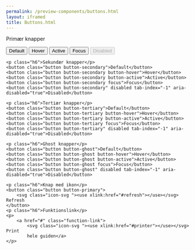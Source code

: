 ```yaml
--- 
permalink: /preview-components/buttons.html
layout: iframed 
title: Buttons.html
---
```

<div class="container">
    <p class="h6">Primær knapper</p>
    <button class="button button-primary">Default</button>
    <button class="button button-primary button-hover">Hover</button>
    <button class="button button-primary button-active">Active</button>
    <button class="button button-primary focus">Focus</button>
    <button class="button button-primary" disabled tab-index="-1" aria-disabled="true">Disabled</button>

    <p class="h6">Sekundær knapper</p>
    <button class="button button-secondary">Default</button>
    <button class="button button-secondary button-hover">Hover</button>
    <button class="button button-secondary button-active">Active</button>
    <button class="button button-secondary focus">Focus</button>
    <button class="button button-secondary" disabled tab-index="-1" aria-disabled="true">Disabled</button>

    <p class="h6">Tertiær knapper</p>
    <button class="button button-tertiary">Default</button>
    <button class="button button-tertiary button-hover">Hover</button>
    <button class="button button-tertiary button-active">Active</button>
    <button class="button button-tertiary focus">Focus</button>
    <button class="button button-tertiary" disabled tab-index="-1" aria-disabled="true">Disabled</button>

    <p class="h6">Ghost knapper</p>
    <button class="button button-ghost">Default</button>
    <button class="button button-ghost button-hover">Hover</button>
    <button class="button button-ghost button-active">Active</button>
    <button class="button button-ghost focus">Focus</button>
    <button class="button button-ghost" disabled tab-index="-1" aria-disabled="true">Disabled</button>

    <p class="h6">Knap med ikon</p>
    <button class="button button-primary">
        <svg class="icon-svg "><use xlink:href="#refresh"></use></svg> Refresh
    </button>
    <p class="h6">Funktionslink</p>
    <p>
        <a href="#" class="function-link">
            <svg class="icon-svg "><use xlink:href="#printer"></use></svg> Print
            hele guiden</a>
    </p>
</div>